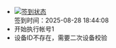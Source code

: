 - [![签到状态](https://github.com/womade/Cloud189-Actions/actions/workflows/main.yml/badge.svg?branch=main)](https://github.com/womade/Cloud189-Actions/actions/workflows/main.yml) <br> 签到时间：2025-08-28 18:44:08
- 开始执行帐号1
- 设备ID不存在，需要二次设备校验
